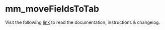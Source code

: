 # mm_moveFieldsToTab

Visit the following [link](http://code.divandesign.biz/modx/mm_movefieldstotab) to read the documentation, instructions & changelog.